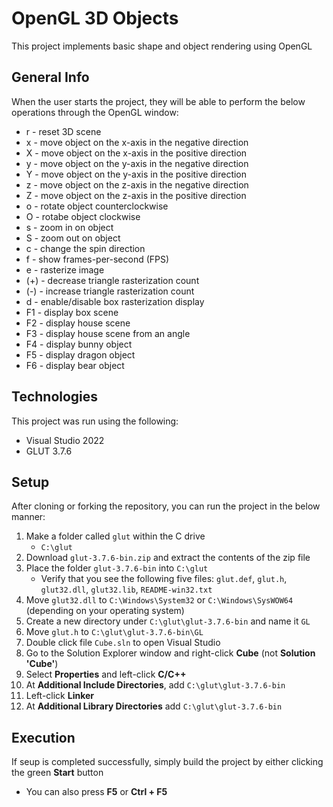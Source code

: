 # OpenGL 3D Objects
This project implements basic shape and object rendering using OpenGL

## General Info
When the user starts the project, they will be able to perform the below operations through the OpenGL window:
 * r - reset 3D scene
 * x - move object on the x-axis in the negative direction
 * X - move object on the x-axis in the positive direction
 * y - move object on the y-axis in the negative direction
 * Y - move object on the y-axis in the positive direction
 * z - move object on the z-axis in the negative direction
 * Z - move object on the z-axis in the positive direction
 * o - rotate object counterclockwise
 * O - rotabe object clockwise
 * s - zoom in on object
 * S - zoom out on object
 * c - change the spin direction
 * f - show frames-per-second (FPS)
 * e - rasterize image
 * (+) - decrease triangle rasterization count
 * (-) - increase triangle rasterization count
 * d - enable/disable box rasterization display
 * F1 - display box scene
 * F2 - display house scene
 * F3 - display house scene from an angle
 * F4 - display bunny object
 * F5 - display dragon object
 * F6 - display bear object

## Technologies
This project was run using the following:
* Visual Studio 2022
* GLUT 3.7.6

## Setup
After cloning or forking the repository, you can run the project in the below manner:
1. Make a folder called `glut` within the C drive
   - `C:\glut`
2. Download `glut-3.7.6-bin.zip` and extract the contents of the zip file
3. Place the folder `glut-3.7.6-bin` into `C:\glut`
   - Verify that you see the following five files: `glut.def`, `glut.h`, `glut32.dll`, `glut32.lib`, `README-win32.txt`
4. Move `glut32.dll` to `C:\Windows\System32` or `C:\Windows\SysWOW64` (depending on your operating system)
5. Create a new directory under `C:\glut\glut-3.7.6-bin` and name it `GL`
6. Move `glut.h` to `C:\glut\glut-3.7.6-bin\GL`
7. Double click file `Cube.sln` to open Visual Studio
8. Go to the Solution Explorer window and right-click **Cube** (not **Solution 'Cube'**)
9. Select **Properties** and left-click **C/C++**
10. At **Additional Include Directories**, add `C:\glut\glut-3.7.6-bin`
11. Left-click **Linker**
12. At **Additional Library Directories** add `C:\glut\glut-3.7.6-bin`

## Execution
If seup is completed successfully, simply build the project by either clicking the green **Start** button
* You can also press **F5** or **Ctrl + F5**
